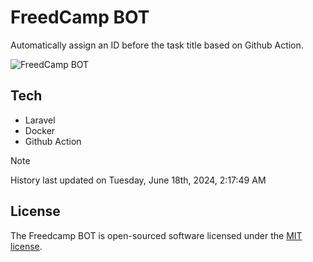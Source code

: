 # FreedCamp BOT

Automatically assign an ID before the task title based on Github Action.

![FreedCamp BOT](https://repository-images.githubusercontent.com/737932867/7d34798b-2680-471c-b089-a78a718d3d6a)

## Tech

- Laravel
- Docker
- Github Action

> [!NOTE]  
> History last updated on Tuesday, June 18th, 2024, 2:17:49 AM

## License

The Freedcamp BOT is open-sourced software licensed under the [MIT license](https://opensource.org/licenses/MIT).
